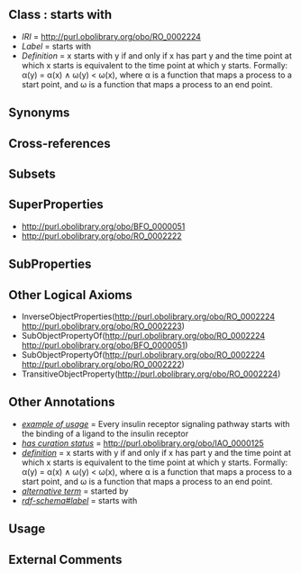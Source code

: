 
## Class : starts with

 * *IRI* = http://purl.obolibrary.org/obo/RO_0002224
 * *Label* = starts with
 * *Definition* = x starts with y if and only if x has part y and the time point at which x starts is equivalent to the time point at which y starts. Formally: α(y) = α(x) ∧ ω(y) < ω(x), where α is a function that maps a process to a start point, and ω is a function that maps a process to an end point.

## Synonyms


## Cross-references


## Subsets


## SuperProperties

 * <http://purl.obolibrary.org/obo/BFO_0000051>
 * <http://purl.obolibrary.org/obo/RO_0002222>

## SubProperties


## Other Logical Axioms

 * InverseObjectProperties(<http://purl.obolibrary.org/obo/RO_0002224> <http://purl.obolibrary.org/obo/RO_0002223>)
 * SubObjectPropertyOf(<http://purl.obolibrary.org/obo/RO_0002224> <http://purl.obolibrary.org/obo/BFO_0000051>)
 * SubObjectPropertyOf(<http://purl.obolibrary.org/obo/RO_0002224> <http://purl.obolibrary.org/obo/RO_0002222>)
 * TransitiveObjectProperty(<http://purl.obolibrary.org/obo/RO_0002224>)

## Other Annotations

 * *[example of usage](../../IAO/12/IAO_0000112.md)* = Every insulin receptor signaling pathway starts with the binding of a ligand to the insulin receptor
 * *[has curation status](../../IAO/14/IAO_0000114.md)* = http://purl.obolibrary.org/obo/IAO_0000125
 * *[definition](../../IAO/15/IAO_0000115.md)* = x starts with y if and only if x has part y and the time point at which x starts is equivalent to the time point at which y starts. Formally: α(y) = α(x) ∧ ω(y) < ω(x), where α is a function that maps a process to a start point, and ω is a function that maps a process to an end point.
 * *[alternative term](../../IAO/18/IAO_0000118.md)* = started by
 * *[rdf-schema#label](../../el/rdf-schema#label.md)* = starts with

## Usage


## External Comments

